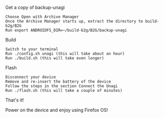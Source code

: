 Get a copy of backup-unagi

    Choose Open with Archive Manager
    Once the Archive Manager starts up, extract the directory to build-b2g/B2G
    Run export ANDROIDFS_DIR=~/build-b2g/B2G/backup-unagi 

Build

    Switch to your terminal
    Run ./config.sh unagi (this will take about an hour)
    Run ./build.sh (this will take even longer) 

Flash

    Disconnect your device
    Remove and re-insert the battery of the device
    Follow the steps in the section Connect the Unagi
    Run ./flash.sh (this will take a couple of minutes) 

That's it!

Power on the device and enjoy using Firefox OS! 
